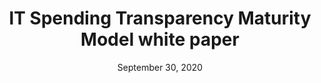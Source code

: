 ---
title: IT Spending Transparency Maturity Model white paper
date: September 30, 2020
doc-link: assets/files/IT-Spending-Transparency-Maturity-Model-Whitepaper.pdf
filters: guidance it-spending current whitepaper
---